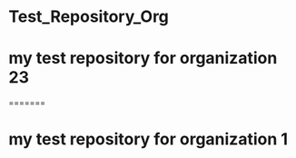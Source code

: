 # Test_Repository_Org

# my test repository for organization  23
=======
# my test repository for organization 1
